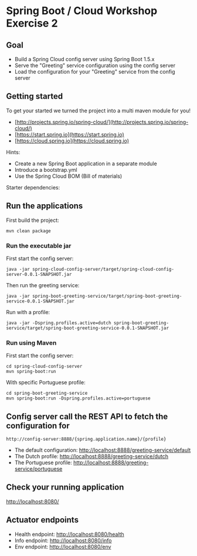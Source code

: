 # Spring Boot / Cloud Workshop Exercise 2

## Goal

* Build a Spring Cloud config server using Spring Boot 1.5.x
* Serve the "Greeting" service configuration using the config server
* Load the configuration for your "Greeting" service from the config server 

## Getting started

To get your started we turned the project into a multi maven module for you!

* [http://projects.spring.io/spring-cloud/](http://projects.spring.io/spring-cloud/)
* [https://start.spring.io](https://start.spring.io)
* [https://cloud.spring.io](https://cloud.spring.io)

Hints:

* Create a new Spring Boot application in a separate module
* Introduce a bootstrap.yml
* Use the Spring Cloud BOM (Bill of materials)

Starter dependencies:

## Run the applications

First build the project:

```
mvn clean package
```

### Run the executable jar

First start the config server:

```
java -jar spring-cloud-config-server/target/spring-cloud-config-server-0.0.1-SNAPSHOT.jar
```

Then run the greeting service:

```
java -jar spring-boot-greeting-service/target/spring-boot-greeting-service-0.0.1-SNAPSHOT.jar
```

Run with a profile:

```
java -jar -Dspring.profiles.active=dutch spring-boot-greeting-service/target/spring-boot-greeting-service-0.0.1-SNAPSHOT.jar
```

### Run using Maven

First start the config server:

```
cd spring-cloud-config-server
mvn spring-boot:run
```

With specific Portuguese profile:

```
cd spring-boot-greeting-service
mvn spring-boot:run -Dspring.profiles.active=portuguese
```

## Config server call the REST API to fetch the configuration for 

`http://config-server:8888/{spring.application.name}/{profile}`

* The default configuration: [http://localhost:8888/greeting-service/default](http://localhost:8888/greeting-service/default)
* The Dutch profile: [http://localhost:8888/greeting-service/dutch](http://localhost:8888/greeting-service/dutch)
* The Portuguese profile: [http://localhost:8888/greeting-service/portuguese](http://localhost:8888/greeting-service/portuguese)

## Check your running application

[http://localhost:8080/](http://localhost:8080/)

## Actuator endpoints

* Health endpoint: [http://localhost:8080/health](http://localhost:8080/health)
* Info endpoint: [http://localhost:8080/info](http://localhost:8080/info)
* Env endpoint: [http://localhost:8080/env](http://localhost:8080/env)